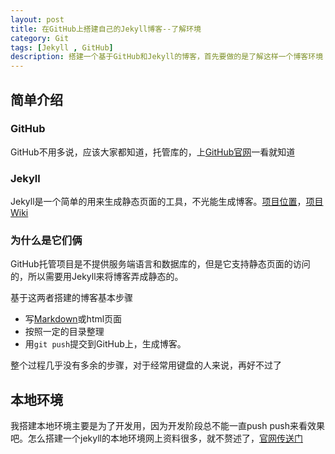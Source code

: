 ```yaml
---
layout: post
title: 在GitHub上搭建自己的Jekyll博客--了解环境
category: Git
tags: [Jekyll , GitHub]
description: 搭建一个基于GitHub和Jekyll的博客，首先要做的是了解这样一个博客环境
---
```


## 简单介绍

### GitHub
GitHub不用多说，应该大家都知道，托管库的，上[GitHub官网](www.github.com)一看就知道

### Jekyll
Jekyll是一个简单的用来生成静态页面的工具，不光能生成博客。[项目位置](https://github.com/mojombo/jekyll)，[项目Wiki](https://github.com/mojombo/jekyll/wiki)

### 为什么是它们俩
GitHub托管项目是不提供服务端语言和数据库的，但是它支持静态页面的访问的，所以需要用Jekyll来将博客弄成静态的。

基于这两者搭建的博客基本步骤

- 写[Markdown](http://wowubuntu.com/markdown/)或html页面
- 按照一定的目录整理
- 用`git push`提交到GitHub上，生成博客。

整个过程几乎没有多余的步骤，对于经常用键盘的人来说，再好不过了

## 本地环境
我搭建本地环境主要是为了开发用，因为开发阶段总不能一直push push来看效果吧。怎么搭建一个jekyll的本地环境网上资料很多，就不赘述了，[官网传送门](https://github.com/mojombo/jekyll/wiki/Install)